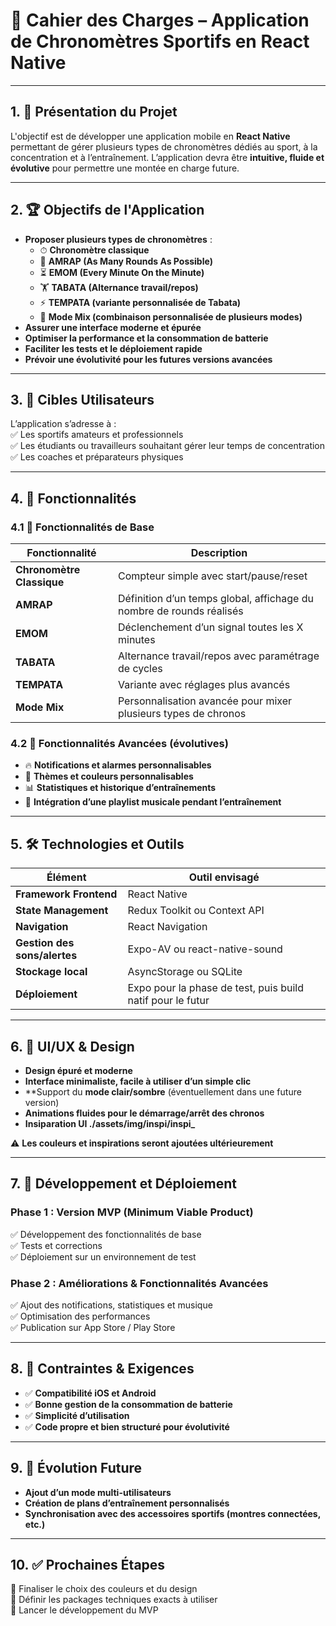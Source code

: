 # 📌 Cahier des Charges – Application de Chronomètres Sportifs en React Native  

---

## 1. 🎯 Présentation du Projet  
L'objectif est de développer une application mobile en **React Native** permettant de gérer plusieurs types de chronomètres dédiés au sport, à la concentration et à l’entraînement. L’application devra être **intuitive, fluide et évolutive** pour permettre une montée en charge future.

---

## 2. 🏆 Objectifs de l'Application  
- **Proposer plusieurs types de chronomètres** :  
  - ⏱ **Chronomètre classique**  
  - 🔁 **AMRAP (As Many Rounds As Possible)**  
  - ⏳ **EMOM (Every Minute On the Minute)**  
  - 🏋️ **TABATA (Alternance travail/repos)**  
  - ⚡ **TEMPATA (variante personnalisée de Tabata)**  
  - 🔀 **Mode Mix (combinaison personnalisée de plusieurs modes)**  
- **Assurer une interface moderne et épurée**  
- **Optimiser la performance et la consommation de batterie**  
- **Faciliter les tests et le déploiement rapide**  
- **Prévoir une évolutivité pour les futures versions avancées**  

---

## 3. 🎯 Cibles Utilisateurs  
L’application s’adresse à :  
✅ Les sportifs amateurs et professionnels  
✅ Les étudiants ou travailleurs souhaitant gérer leur temps de concentration  
✅ Les coaches et préparateurs physiques  

---

## 4. 🔧 Fonctionnalités  

### 4.1 🚀 Fonctionnalités de Base  
| Fonctionnalité  | Description |
|--------------|-------------|
| **Chronomètre Classique** | Compteur simple avec start/pause/reset |
| **AMRAP** | Définition d’un temps global, affichage du nombre de rounds réalisés |
| **EMOM** | Déclenchement d’un signal toutes les X minutes |
| **TABATA** | Alternance travail/repos avec paramétrage de cycles |
| **TEMPATA** | Variante avec réglages plus avancés |
| **Mode Mix** | Personnalisation avancée pour mixer plusieurs types de chronos |

### 4.2 🎯 Fonctionnalités Avancées (évolutives)  
- 🔥 **Notifications et alarmes personnalisables**  
- 🎨 **Thèmes et couleurs personnalisables**  
- 📊 **Statistiques et historique d’entraînements**  
- 🎵 **Intégration d’une playlist musicale pendant l’entraînement**  

---

## 5. 🛠 Technologies et Outils  
| Élément | Outil envisagé |
|---------|---------------|
| **Framework Frontend** | React Native |
| **State Management** | Redux Toolkit ou Context API |
| **Navigation** | React Navigation |
| **Gestion des sons/alertes** | Expo-AV ou react-native-sound |
| **Stockage local** | AsyncStorage ou SQLite |
| **Déploiement** | Expo pour la phase de test, puis build natif pour le futur |

---

## 6. 🎨 UI/UX & Design  
- **Design épuré et moderne**  
- **Interface minimaliste, facile à utiliser d’un simple clic**  
- **Support du **mode clair/sombre** (éventuellement dans une future version)  
- **Animations fluides pour le démarrage/arrêt des chronos** 
- **Insiparation UI ./assets/img/inspi/inspi_**  

⚠️ **Les couleurs et inspirations seront ajoutées ultérieurement**  

---

## 7. 🚀 Développement et Déploiement  
### **Phase 1 : Version MVP** (Minimum Viable Product)  
✅ Développement des fonctionnalités de base  
✅ Tests et corrections  
✅ Déploiement sur un environnement de test  

### **Phase 2 : Améliorations & Fonctionnalités Avancées**  
✅ Ajout des notifications, statistiques et musique  
✅ Optimisation des performances  
✅ Publication sur App Store / Play Store  

---

## 8. 📌 Contraintes & Exigences  
- ✅ **Compatibilité iOS et Android**  
- ✅ **Bonne gestion de la consommation de batterie**  
- ✅ **Simplicité d’utilisation**  
- ✅ **Code propre et bien structuré pour évolutivité**  

---

## 9. 🔮 Évolution Future  
- **Ajout d’un mode multi-utilisateurs**  
- **Création de plans d’entraînement personnalisés**  
- **Synchronisation avec des accessoires sportifs (montres connectées, etc.)**  

---

## 10. ✅ Prochaines Étapes  
📌 Finaliser le choix des couleurs et du design  
📌 Définir les packages techniques exacts à utiliser  
📌 Lancer le développement du MVP  

